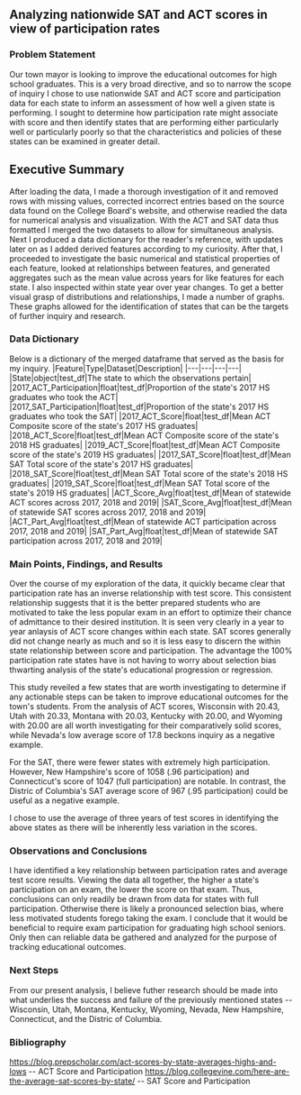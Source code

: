 ## Analyzing nationwide SAT and ACT scores in view of participation rates

### Problem Statement
Our town mayor is looking to improve the educational outcomes for high school graduates. This is a very broad directive, and so to narrow the scope of inquiry I chose to use nationwide SAT and ACT score and participation data for each state to inform an assessment of how well a given state is performing.  I sought to determine how participation rate might associate with score and then identify states that are performing either particularly well or particularly poorly so that the characteristics and policies of these states can be examined in greater detail.

## Executive Summary
After loading the data, I made a thorough investigation of it and removed rows with missing values, corrected incorrect entries based on the source data found on the College Board's website, and otherwise readied the data for numerical analysis and visualization.  With the ACT and SAT data thus formatted I merged the two datasets to allow for simultaneous analysis.  Next I produced a data dictionary  for the reader's reference, with updates later on as I added derived features according to my curiosity.  After that, I proceeded to investigate the basic numerical and statistical properties of each feature, looked at relationships between features, and generated aggregates such as the mean value across years for like features for each state.  I also inspected within state year over year changes.  To get a better visual grasp of distributions and relationships, I made a number of graphs.  These graphs allowed for the identification of states that can be the targets of further inquiry and research. 

### Data Dictionary
Below is a dictionary of the merged dataframe that served as the basis for my inquiry.
|Feature|Type|Dataset|Description|
|---|---|---|---|
|State|object|test_df|The state to which the observations pertain|
|2017_ACT_Participation|float|test_df|Proportion of the state's 2017 HS graduates who took the ACT| 
|2017_SAT_Participation|float|test_df|Proportion of the state's 2017 HS graduates who took the SAT|
|2017_ACT_Score|float|test_df|Mean ACT Composite score of the state's 2017 HS graduates|
|2018_ACT_Score|float|test_df|Mean ACT Composite score of the state's 2018 HS graduates|
|2019_ACT_Score|float|test_df|Mean ACT Composite score of the state's 2019 HS graduates|
|2017_SAT_Score|float|test_df|Mean SAT Total score of the state's 2017 HS graduates|
|2018_SAT_Score|float|test_df|Mean SAT Total score of the state's 2018 HS graduates|
|2019_SAT_Score|float|test_df|Mean SAT Total score of the state's 2019 HS graduates|
|ACT_Score_Avg|float|test_df|Mean of statewide ACT scores across 2017, 2018 and 2019|
|SAT_Score_Avg|float|test_df|Mean of statewide SAT scores across 2017, 2018 and 2019|
|ACT_Part_Avg|float|test_df|Mean of statewide ACT participation across 2017, 2018 and 2019|
|SAT_Part_Avg|float|test_df|Mean of statewide SAT participation across 2017, 2018 and 2019|

### Main Points, Findings, and Results
Over the course of my exploration of the data, it quickly became clear that participation rate has an inverse relationship with test score.  This consistent relationship suggests that it is the better prepared students who are motivated to take the less popular exam in an effort to optimize their chance of admittance to their desired institution.  It is seen very clearly in a year to year anlaysis of ACT score changes within each state.  SAT scores generally did not change nearly as much and so it is less easy to discern the within state relationship between score and participation.  The advantage the 100% participation rate states have is not having to worry about selection bias thwarting analysis of the state's educational progression or regression.

This study reveiled a few states that are worth investigating to determine if any actionable steps can be taken to improve educational outcomes for the town's students.  From the analysis of ACT scores, Wisconsin with 20.43, Utah with 20.33, Montana with 20.03, Kentucky with 20.00, and Wyoming with 20.00 are all worth investigating for their comparatively solid scores, while Nevada's low average score of 17.8 beckons inquiry as a negative example.  

For the SAT, there were fewer states with extremely high participation.  However, New Hampshire's score of 1058 (.96 participation) and Connecticut's score of 1047 (full participation) are notable.  In contrast, the Distric of Columbia's SAT average score of 967 (.95 participation) could be useful as a negative example.

I chose to use the average of three years of test scores in identifying the above states as there will be inherently less variation in the scores.

### Observations and Conclusions
I have identified a key relationship between participation rates and average test score results.  Viewing the data all together, the higher a state's participation on an exam, the lower the score on that exam.  Thus, conclusions can only readily be drawn from data for states with full participation.  Otherwise there is likely a pronounced selection bias, where less motivated students forego taking the exam.  I conclude that it would be beneficial to require exam participation for graduating high school seniors.  Only then can reliable data be gathered and analyzed for the purpose of tracking educational outcomes.

### Next Steps
From our present analysis, I believe futher research should be made into what underlies the success and failure of the previously mentioned states -- Wisconsin, Utah, Montana, Kentucky, Wyoming, Nevada, New Hampshire, Connecticut, and the Distric of Columbia.

### Bibliography
https://blog.prepscholar.com/act-scores-by-state-averages-highs-and-lows -- ACT Score and Participation 
https://blog.collegevine.com/here-are-the-average-sat-scores-by-state/ -- SAT Score and Participation

